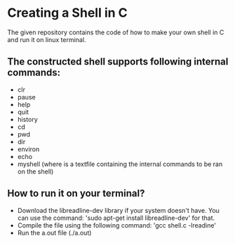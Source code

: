 # Creating a Shell in C 

The given repository contains the code of how to make your own shell in C and run it on linux terminal.

## The constructed shell supports following internal commands:
- clr
- pause
- help
- quit
- history
- cd
- pwd
- dir
- environ
- echo
- myshell <batchfile> (where <batchfile> is a textfile containing the internal commands to be ran on the shell)


## How to run it on your terminal?

- Download the libreadline-dev library if your system doesn't have. You can use the command: 'sudo apt-get install libreadline-dev' for that.
- Compile the file using the following command: 'gcc shell.c -lreadine'
- Run the a.out file (./a.out)
